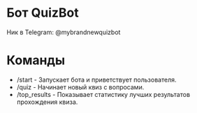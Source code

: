
# Бот QuizBot
Ник в Telegram: @mybrandnewquizbot

# Команды

- /start -
  Запускает бота и приветствует пользователя.
- /quiz -
  Начинает новый квиз с вопросами.
- /top_results -
  Показывает статистику лучших результатов прохождения квиза.

